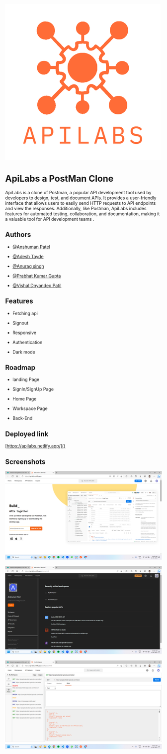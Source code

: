 <img src="./APILABS_2.png" alt="banner" >

# ApiLabs a PostMan Clone
ApiLabs is a clone of Postman, a popular API development tool used by developers to design, test, and document APIs. It provides a user-friendly interface that allows users to easily send HTTP requests to API endpoints and view the responses. Additionally, like Postman, ApiLabs includes features for automated testing, collaboration, and documentation, making it a valuable tool for API development teams .


## Authors
- [@Anshuman Patel](https://www.github.com/patel-anshuman)

- [@Adesh Tayde](https://www.github.com/Adesh856)

- [@Anurag singh](https://www.github.com/anurag1109)

- [@Prabhat Kumar Gupta](https://www.github.com/prabhatgupta11)

- [@Vishal Dnyandeo Patil](https://www.github.com/VishalDnyandeoPatil)






## Features

- Fetching api

- Signout

- Responsive 

- Authentication

- Dark mode 


## Roadmap

- landing Page

- SignIn/SignUp Page

- Home Page

- Workspace Page

- Back-End 

## Deployed link 
[https://apilabs.netlify.app/]()

## Screenshots

<img src="./page_1.png" alt="page1">
<br>
<br>
<img src="./page_2.png" alt="page2">
<br>
<br>
<img src="./page_3.png" alt="page3">
<br>
<br>

